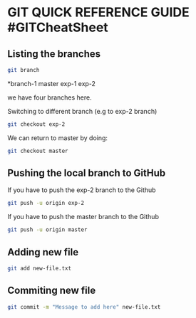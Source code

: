 

GIT QUICK REFERENCE GUIDE #GITCheatSheet
===========================================

Listing the branches
--------------------

```bash
git branch
```

*branch-1
 master
 exp-1
 exp-2

we have four branches here.

Switching to different branch (e.g to exp-2 branch)

```bash
git checkout exp-2
```

We can return to master by doing:

```bash
git checkout master
```


Pushing the local branch to GitHub
----------------------------------

If you have to push the exp-2 branch to the Github

```bash
git push -u origin exp-2
```


If you have to push the master branch to the Github

```bash
git push -u origin master
```

Adding new file
---------------

```bash
git add new-file.txt
```

Commiting new file
------------------

```bash
git commit -m "Message to add here" new-file.txt
```



